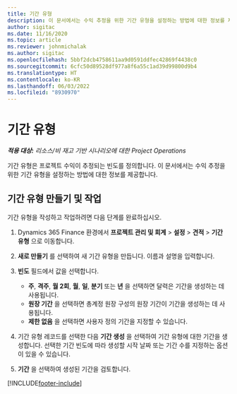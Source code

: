 ```yaml
---
title: 기간 유형
description: 이 문서에서는 수익 추정을 위한 기간 유형을 설정하는 방법에 대한 정보를 제공합니다.
author: sigitac
ms.date: 11/16/2020
ms.topic: article
ms.reviewer: johnmichalak
ms.author: sigitac
ms.openlocfilehash: 5bbf2dcb4758611aa9d0591ddfec42869f4438c0
ms.sourcegitcommit: 6cfc50d89528df977a8f6a55c1ad39d99800d9b4
ms.translationtype: HT
ms.contentlocale: ko-KR
ms.lasthandoff: 06/03/2022
ms.locfileid: "8930970"
---
```

# <a name="period-types"></a>기간 유형

_**적용 대상:** 리소스/비 재고 기반 시나리오에 대한 Project Operations_

기간 유형은 프로젝트 수익이 추정되는 빈도를 정의합니다. 이 문서에서는 수익 추정을 위한 기간 유형을 설정하는 방법에 대한 정보를 제공합니다. 

## <a name="create-and-work-with-period-types"></a>기간 유형 만들기 및 작업
기간 유형을 작성하고 작업하려면 다음 단계를 완료하십시오.

1. Dynamics 365 Finance 환경에서 **프로젝트 관리 및 회계** > **설정** > **견적** > **기간 유형** 으로 이동합니다.
2. **새로 만들기** 를 선택하여 새 기간 유형을 만듭니다. 이름과 설명을 입력합니다.
3. **빈도** 필드에서 값을 선택합니다.

    - **주**, **격주**, **월 2회**, **월**, **일**, **분기** 또는 **년** 을 선택하면 달력은 기간을 생성하는 데 사용됩니다. 
    - **원장 기간** 을 선택하면 총계정 원장 구성의 원장 기간이 기간을 생성하는 데 사용됩니다.
    - **제한 없음** 을 선택하면 사용자 정의 기간을 지정할 수 있습니다.
4. 기간 유형 레코드를 선택한 다음 **기간 생성** 을 선택하여 기간 유형에 대한 기간을 생성합니다. 선택한 기간 빈도에 따라 생성할 시작 날짜 또는 기간 수를 지정하는 옵션이 있을 수 있습니다.
5. **기간** 을 선택하여 생성된 기간을 검토합니다.



[!INCLUDE[footer-include](../includes/footer-banner.md)]